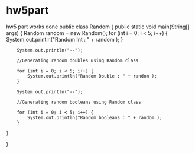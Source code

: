 # hw5part
hw5 part works done
public class Random {
    public static void main(String[] args) {
        Random random = new Random();
        for (int i = 0; i < 5; i++) {
            System.out.println("Random Int : " + random );
        }

        System.out.println("--");

        //Generating random doubles using Random class

        for (int i = 0; i < 5; i++) {
            System.out.println("Random Double : " + random );
        }

        System.out.println("--");

        //Generating random booleans using Random class

        for (int i = 0; i < 5; i++) {
            System.out.println("Random booleans : " + random );
        }

    }
}
